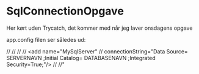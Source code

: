 # SqlConnectionOpgave
Her kørt uden Trycatch, det kommer med når jeg laver onsdagens opgave



app.config filen ser således ud:

//<?xml version="1.0" encoding="utf-8" ?>
//<configuration>
//	<connectionStrings>
//		<add name="MySqlServer" 
//			 connectionString="Data Source= SERVERNAVN ;Initial Catalog= DATABASENAVN ;Integrated Security=True;"/>
//	</connectionStrings>
//</configuration>"
